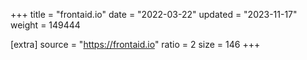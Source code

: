 +++
title = "frontaid.io"
date = "2022-03-22"
updated = "2023-11-17"
weight = 149444

[extra]
source = "https://frontaid.io"
ratio = 2
size = 146
+++
